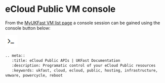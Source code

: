 # eCloud Public VM console

From the [MyUKFast VM list page](https://my.ukfast.co.uk/ecloud-public) a console session can be gained using the console button below:

 ![consoleButton](files/consoleButton.png)

```eval_rst
.. meta::
   :title: eCloud Public APIs | UKFast Documentation
   :description: Programatic control of your eCloud Public resources
   :keywords: ukfast, cloud, ecloud, public, hosting, infrastructure, vmware, powercycle, reboot
```
